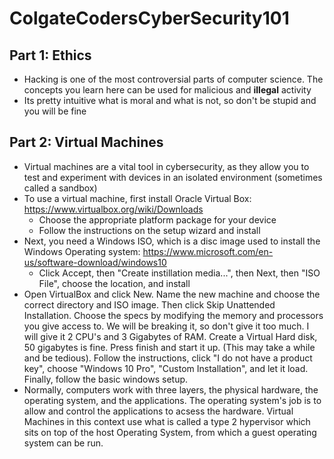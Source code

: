 # ColgateCodersCyberSecurity101

## Part 1: Ethics
- Hacking is one of the most controversial parts of computer science. The concepts you learn here can be used for malicious and <b>illegal</b> activity
- Its pretty intuitive what is moral and what is not, so don't be stupid and you will be fine

## Part 2: Virtual Machines
- Virtual machines are a vital tool in cybersecurity, as they allow you to test and experiment with devices in an isolated environment (sometimes called a sandbox)
- To use a virtual machine, first install Oracle Virtual Box:
    https://www.virtualbox.org/wiki/Downloads
    - Choose the appropriate platform package for your device
    - Follow the instructions on the setup wizard and install
- Next, you need a Windows ISO, which is a disc image used to install the Windows Operating system:
    https://www.microsoft.com/en-us/software-download/windows10
    - Click Accept, then "Create instillation media...", then Next, then "ISO File", choose the location, and install
- Open VirtualBox and click New. Name the new machine and choose the correct directory and ISO image. Then click Skip Unattended Installation. Choose the specs by modifying the memory and processors you give access to. We will be breaking it, so don't give it too much. I will give it 2 CPU's and 3 Gigabytes of RAM. Create a Virtual Hard disk, 50 gigabytes is fine. Press finish and start it up. (This may take a while and be tedious). Follow the instructions, click "I do not have a product key", choose "Windows 10 Pro", "Custom Installation", and let it load. Finally, follow the basic windows setup.
- Normally, computers work with three layers, the physical hardware, the operating system, and the applications. The operating system's job is to allow and control the applications to acsess the hardware. Virtual Machines in this context use what is called a type 2 hypervisor which sits on top of the host Operating System, from which a guest operating system can be run.
